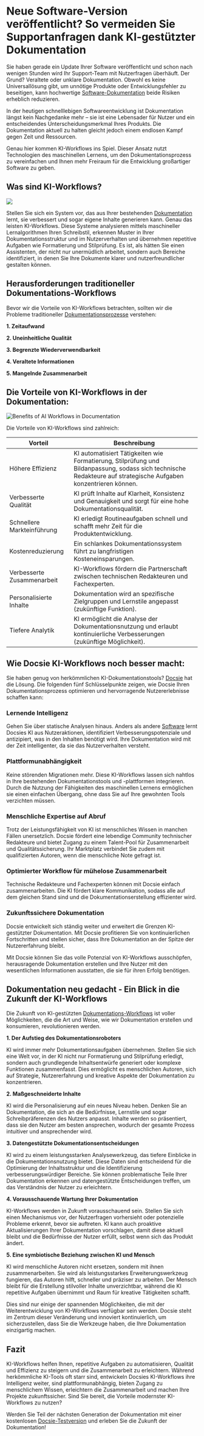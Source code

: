 # Neue Software-Version veröffentlicht? So vermeiden Sie Supportanfragen dank KI-gestützter Dokumentation

Sie haben gerade ein Update Ihrer Software veröffentlicht und schon nach wenigen Stunden wird Ihr Support-Team mit Nutzerfragen überhäuft. Der Grund? Veraltete oder unklare Dokumentation. Obwohl es keine Universallösung gibt, um unnötige Produkte oder Entwicklungsfehler zu beseitigen, kann hochwertige [Software-Dokumentation](https://ijcsi.org/papers/IJCSI-10-5-1-223-228.pdf) beide Risiken erheblich reduzieren.

In der heutigen schnelllebigen Softwareentwicklung ist Dokumentation längst kein Nachgedanke mehr – sie ist eine Lebensader für Nutzer und ein entscheidendes Unterscheidungsmerkmal Ihres Produkts. Die Dokumentation aktuell zu halten gleicht jedoch einem endlosen Kampf gegen Zeit und Ressourcen.

Genau hier kommen KI-Workflows ins Spiel. Dieser Ansatz nutzt Technologien des maschinellen Lernens, um den Dokumentationsprozess zu vereinfachen und Ihnen mehr Freiraum für die Entwicklung großartiger Software zu geben.

## Was sind KI-Workflows?

![](https://cdn.docsie.io/workspace_PfNzfGj3YfKKtTO4T/doc_QiqgSuNoJpspcExF3/file_a12BB8F4f2L67Tw8g/image1.png)

Stellen Sie sich ein System vor, das aus Ihrer bestehenden [Dokumentation](https://www.docsie.io/blog/articles/how-to-create-appealing-product-documentation/) lernt, sie verbessert und sogar eigene Inhalte generieren kann. Genau das leisten KI-Workflows. Diese Systeme analysieren mittels maschineller Lernalgorithmen Ihren Schreibstil, erkennen Muster in Ihrer Dokumentationsstruktur und im Nutzerverhalten und übernehmen repetitive Aufgaben wie Formatierung und Stilprüfung. Es ist, als hätten Sie einen Assistenten, der nicht nur unermüdlich arbeitet, sondern auch Bereiche identifiziert, in denen Sie Ihre Dokumente klarer und nutzerfreundlicher gestalten können.

## Herausforderungen traditioneller Dokumentations-Workflows

Bevor wir die Vorteile von KI-Workflows betrachten, sollten wir die Probleme traditioneller [Dokumentationsprozesse](https://www.docsie.io/documentation/) verstehen:

**1. Zeitaufwand**

**2. Uneinheitliche Qualität**

**3. Begrenzte Wiederverwendbarkeit**

**4. Veraltete Informationen**

**5. Mangelnde Zusammenarbeit**

## Die Vorteile von KI-Workflows in der Dokumentation:

![Benefits of AI Workflows in Documentation](https://cdn.docsie.io/workspace_PfNzfGj3YfKKtTO4T/doc_QiqgSuNoJpspcExF3/file_5Qrn2UvJhvSJomHTG/image2.png)

Die Vorteile von KI-Workflows sind zahlreich:

|Vorteil|Beschreibung|
|-|-|
|Höhere Effizienz|KI automatisiert Tätigkeiten wie Formatierung, Stilprüfung und Bildanpassung, sodass sich technische Redakteure auf strategische Aufgaben konzentrieren können.|
|Verbesserte Qualität|KI prüft Inhalte auf Klarheit, Konsistenz und Genauigkeit und sorgt für eine hohe Dokumentationsqualität.|
|Schnellere Markteinführung|KI erledigt Routineaufgaben schnell und schafft mehr Zeit für die Produktentwicklung.|
|Kostenreduzierung|Ein schlankes Dokumentationssystem führt zu langfristigen Kosteneinsparungen.|
|Verbesserte Zusammenarbeit|KI-Workflows fördern die Partnerschaft zwischen technischen Redakteuren und Fachexperten.|
|Personalisierte Inhalte|Dokumentation wird an spezifische Zielgruppen und Lernstile angepasst (zukünftige Funktion).|
|Tiefere Analytik|KI ermöglicht die Analyse der Dokumentationsnutzung und erlaubt kontinuierliche Verbesserungen (zukünftige Möglichkeit).|

## Wie Docsie KI-Workflows noch besser macht:

Sie haben genug von herkömmlichen KI-Dokumentationstools? [Docsie](https://www.docsie.io/) hat die Lösung. Die folgenden fünf Schlüsselpunkte zeigen, wie Docsie Ihren Dokumentationsprozess optimieren und hervorragende Nutzererlebnisse schaffen kann:

### Lernende Intelligenz

Gehen Sie über statische Analysen hinaus. Anders als andere [Software](https://www.docsie.io/features/) lernt Docsies KI aus Nutzeraktionen, identifiziert Verbesserungspotenziale und antizipiert, was in den Inhalten benötigt wird. Ihre Dokumentation wird mit der Zeit intelligenter, da sie das Nutzerverhalten versteht.

### Plattformunabhängigkeit

Keine störenden Migrationen mehr. Diese KI-Workflows lassen sich nahtlos in Ihre bestehenden Dokumentationstools und -plattformen integrieren. Durch die Nutzung der Fähigkeiten des maschinellen Lernens ermöglichen sie einen einfachen Übergang, ohne dass Sie auf Ihre gewohnten Tools verzichten müssen.

### Menschliche Expertise auf Abruf

Trotz der Leistungsfähigkeit von KI ist menschliches Wissen in manchen Fällen unersetzlich. Docsie fördert eine lebendige Community technischer Redakteure und bietet Zugang zu einem Talent-Pool für Zusammenarbeit und Qualitätssicherung. Ihr Marktplatz verbindet Sie zudem mit qualifizierten Autoren, wenn die menschliche Note gefragt ist.

### Optimierter Workflow für mühelose Zusammenarbeit

Technische Redakteure und Fachexperten können mit Docsie einfach zusammenarbeiten. Die KI fördert klare Kommunikation, sodass alle auf dem gleichen Stand sind und die Dokumentationserstellung effizienter wird.

### Zukunftssichere Dokumentation

Docsie entwickelt sich ständig weiter und erweitert die Grenzen KI-gestützter Dokumentation. Mit Docsie profitieren Sie von kontinuierlichen Fortschritten und stellen sicher, dass Ihre Dokumentation an der Spitze der Nutzererfahrung bleibt.

Mit Docsie können Sie das volle Potenzial von KI-Workflows ausschöpfen, herausragende Dokumentation erstellen und Ihre Nutzer mit den wesentlichen Informationen ausstatten, die sie für ihren Erfolg benötigen.

## Dokumentation neu gedacht - Ein Blick in die Zukunft der KI-Workflows

Die Zukunft von KI-gestützten [Dokumentations-Workflows](https://site.docsie.io/api-documentation-tool) ist voller Möglichkeiten, die die Art und Weise, wie wir Dokumentation erstellen und konsumieren, revolutionieren werden.

**1. Der Aufstieg des Dokumentationsroboters**

KI wird immer mehr Dokumentationsaufgaben übernehmen. Stellen Sie sich eine Welt vor, in der KI nicht nur Formatierung und Stilprüfung erledigt, sondern auch grundlegende Inhaltsentwürfe generiert oder komplexe Funktionen zusammenfasst. Dies ermöglicht es menschlichen Autoren, sich auf Strategie, Nutzererfahrung und kreative Aspekte der Dokumentation zu konzentrieren.

**2. Maßgeschneiderte Inhalte**

KI wird die Personalisierung auf ein neues Niveau heben. Denken Sie an Dokumentation, die sich an die Bedürfnisse, Lernstile und sogar Schreibpräferenzen des Nutzers anpasst. Inhalte werden so präsentiert, dass sie den Nutzer am besten ansprechen, wodurch der gesamte Prozess intuitiver und ansprechender wird.

**3. Datengestützte Dokumentationsentscheidungen**

KI wird zu einem leistungsstarken Analysewerkzeug, das tiefere Einblicke in die Dokumentationsnutzung bietet. Diese Daten sind entscheidend für die Optimierung der Inhaltsstruktur und die Identifizierung verbesserungswürdiger Bereiche. Sie können problematische Teile Ihrer Dokumentation erkennen und datengestützte Entscheidungen treffen, um das Verständnis der Nutzer zu erleichtern.

**4. Vorausschauende Wartung Ihrer Dokumentation**

KI-Workflows werden in Zukunft vorausschauend sein. Stellen Sie sich einen Mechanismus vor, der Nutzerfragen vorhersieht oder potenzielle Probleme erkennt, bevor sie auftreten. KI kann auch proaktive Aktualisierungen Ihrer Dokumentation vorschlagen, damit diese aktuell bleibt und die Bedürfnisse der Nutzer erfüllt, selbst wenn sich das Produkt ändert.

**5. Eine symbiotische Beziehung zwischen KI und Mensch**

KI wird menschliche Autoren nicht ersetzen, sondern mit ihnen zusammenarbeiten. Sie wird als leistungsstarkes Erweiterungswerkzeug fungieren, das Autoren hilft, schneller und präziser zu arbeiten. Der Mensch bleibt für die Erstellung stilvoller Inhalte unverzichtbar, während die KI repetitive Aufgaben übernimmt und Raum für kreative Tätigkeiten schafft.

Dies sind nur einige der spannenden Möglichkeiten, die mit der Weiterentwicklung von KI-Workflows verfügbar sein werden. Docsie steht im Zentrum dieser Veränderung und innoviert kontinuierlich, um sicherzustellen, dass Sie die Werkzeuge haben, die Ihre Dokumentation einzigartig machen.

## Fazit

KI-Workflows helfen Ihnen, repetitive Aufgaben zu automatisieren, Qualität und Effizienz zu steigern und die Zusammenarbeit zu erleichtern. Während herkömmliche KI-Tools oft starr sind, entwickeln Docsies KI-Workflows ihre Intelligenz weiter, sind plattformunabhängig, bieten Zugang zu menschlichem Wissen, erleichtern die Zusammenarbeit und machen Ihre Projekte zukunftssicher. Sind Sie bereit, die Vorteile modernster KI-Workflows zu nutzen?

Werden Sie Teil der nächsten Generation der Dokumentation mit einer kostenlosen [Docsie-Testversion](https://www.docsie.io/self-writing-documentation/pricing/) und erleben Sie die Zukunft der Dokumentation!